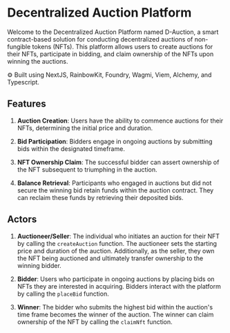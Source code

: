 # Decentralized Auction Platform

Welcome to the Decentralized Auction Platform named D-Auction, a smart contract-based solution for conducting decentralized auctions of non-fungible tokens (NFTs). This platform allows users to create auctions for their NFTs, participate in bidding, and claim ownership of the NFTs upon winning the auctions.

⚙️ Built using NextJS, RainbowKit, Foundry, Wagmi, Viem, Alchemy, and Typescript.

## Features

1. **Auction Creation**: Users have the ability to commence auctions for their NFTs, determining the initial price and duration.
2. **Bid Participation**: Bidders engage in ongoing auctions by submitting bids within the designated timeframe.

3. **NFT Ownership Claim**: The successful bidder can assert ownership of the NFT subsequent to triumphing in the auction.

4. **Balance Retrieval**: Participants who engaged in auctions but did not secure the winning bid retain funds within the auction contract. They can reclaim these funds by retrieving their deposited bids.

## Actors

1. **Auctioneer/Seller**: The individual who initiates an auction for their NFT by calling the `createAuction` function. The auctioneer sets the starting price and duration of the auction. Additionally, as the seller, they own the NFT being auctioned and ultimately transfer ownership to the winning bidder.

2. **Bidder**: Users who participate in ongoing auctions by placing bids on NFTs they are interested in acquiring. Bidders interact with the platform by calling the `placeBid` function.

3. **Winner**: The bidder who submits the highest bid within the auction's time frame becomes the winner of the auction. The winner can claim ownership of the NFT by calling the `claimNft` function.
